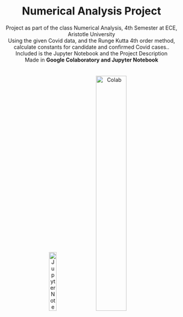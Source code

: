<H1 align=center> Numerical Analysis Project </H1>

<p align=center> 
  Project as part of the class Numerical Analysis, 4th Semester at ECE, Aristotle University <br>
  Using the given Covid data, and the Runge Kutta 4th order method, calculate constants for candidate and confirmed Covid cases.</b>.<br>
  Included is the Jupyter Notebook and the Project Description<br>
  Made in <b>Google Colaboratory and Jupyter Notebook</b><br> 
  <br>
  <br>
  <img src="https://github.com/tsarnadelis/Numerical-Analysis-Project/assets/81568914/4f5a9705-c68f-4575-afe8-c18f1782d688" width=20% height=20% alt="Jupyter Notebook">
  <img src="https://github.com/tsarnadelis/Numerical-Analysis-Project/assets/81568914/1acc0687-7146-441f-940e-f2c2ef71dcd8" width=40% height=40% alt="Colab">
</p>



